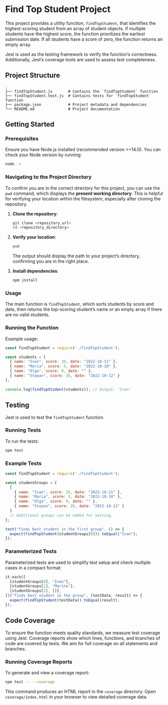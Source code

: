 # Find Top Student Project

This project provides a utility function, `findTopStudent`, that identifies the highest-scoring student from an array of student objects. If multiple students have the highest score, the function prioritizes the earliest submission date. If all students have a score of zero, the function returns an empty array.

Jest is used as the testing framework to verify the function’s correctness. Additionally, Jest’s coverage tools are used to assess test completeness.

## Project Structure

```plaintext
.
├── findTopStudent.js       # Contains the `findTopStudent` function
├── findTopStudent.test.js  # Contains tests for `findTopStudent` function
├── package.json            # Project metadata and dependencies
└── README.md               # Project documentation
```

## Getting Started

### Prerequisites

Ensure you have Node.js installed (recommended version >=14.0). You can check your Node version by running:
```bash
node -v
```

### Navigating to the Project Directory

To confirm you are in the correct directory for this project, you can use the `pwd` command, which displays the **present working directory**. This is helpful for verifying your location within the filesystem, especially after cloning the repository.

1. **Clone the repository**:
   ```bash
   git clone <repository_url>
   cd <repository_directory>
   ```

2. **Verify your location**:
   ```bash
   pwd
   ```
   The output should display the path to your project’s directory, confirming you are in the right place.

3. **Install dependencies**:
   ```bash
   npm install
   ```

### Usage

The main function is `findTopStudent`, which sorts students by score and date, then returns the top-scoring student’s name or an empty array if there are no valid students.

### Running the Function

Example usage:

```javascript
const findTopStudent = require('./findTopStudent');

const students = [
  { name: "Ivan", score: 35, date: "2022-10-11" },
  { name: "Maria", score: 5, date: "2022-10-10" },
  { name: "Olga", score: 0, date: "" },
  { name: "Stepan", score: 35, date: "2022-10-12" }
];

console.log(findTopStudent(students)); // Output: "Ivan"
```

## Testing

Jest is used to test the `findTopStudent` function.

### Running Tests

To run the tests:

```bash
npm test
```

### Example Tests

```javascript
const findTopStudent = require('./findTopStudent');

const studentGroups = [
  [
    { name: "Ivan", score: 35, date: "2022-10-11" },
    { name: "Maria", score: 5, date: "2022-10-10" },
    { name: "Olga", score: 0, date: "" },
    { name: "Stepan", score: 35, date: "2022-10-12" }
  ]
  // Additional groups can be added for testing.
];

test("finds best student in the first group", () => {
  expect(findTopStudent(studentGroups[0])).toEqual("Ivan");
});
```

### Parameterized Tests

Parameterized tests are used to simplify test setup and check multiple cases in a compact format:

```javascript
it.each([
  [studentGroups[0], "Ivan"],
  [studentGroups[1], "Marina"],
  [studentGroups[2], []],
])("finds best student in the group", (testData, result) => {
  expect(findTopStudent(testData)).toEqual(result);
});
```

## Code Coverage

To ensure the function meets quality standards, we measure test coverage using Jest. Coverage reports show which lines, functions, and branches of code are covered by tests. We aim for full coverage on all statements and branches.

### Running Coverage Reports

To generate and view a coverage report:

```bash
npm test -- --coverage
```

This command produces an HTML report in the `coverage` directory. Open `coverage/index.html` in your browser to view detailed coverage data.
